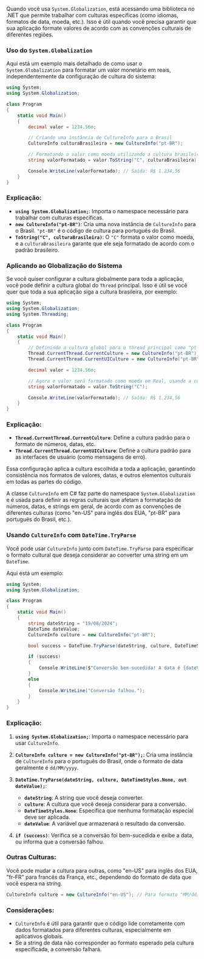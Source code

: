 Quando você usa `System.Globalization`, está acessando uma biblioteca no .NET que permite trabalhar com culturas específicas (como idiomas, formatos de data, moeda, etc.). Isso é útil quando você precisa garantir que sua aplicação formate valores de acordo com as convenções culturais de diferentes regiões.

### Uso do `System.Globalization`

Aqui está um exemplo mais detalhado de como usar o `System.Globalization` para formatar um valor monetário em reais, independentemente da configuração de cultura do sistema:

```csharp
using System;
using System.Globalization;

class Program
{
    static void Main()
    {
        decimal valor = 1234.56m;

        // Criando uma instância de CultureInfo para o Brasil
        CultureInfo culturaBrasileira = new CultureInfo("pt-BR");

        // Formatando o valor como moeda utilizando a cultura brasileira
        string valorFormatado = valor.ToString("C", culturaBrasileira);

        Console.WriteLine(valorFormatado); // Saída: R$ 1.234,56
    }
}
```

### Explicação:
- **`using System.Globalization;`**: Importa o namespace necessário para trabalhar com culturas específicas.
- **`new CultureInfo("pt-BR")`**: Cria uma nova instância de `CultureInfo` para o Brasil. `"pt-BR"` é o código de cultura para português do Brasil.
- **`ToString("C", culturaBrasileira)`**: O `"C"` formata o valor como moeda, e a `culturaBrasileira` garante que ele seja formatado de acordo com o padrão brasileiro.

### Aplicando ao Globalização do Sistema

Se você quiser configurar a cultura globalmente para toda a aplicação, você pode definir a cultura global do `Thread` principal. Isso é útil se você quer que toda a sua aplicação siga a cultura brasileira, por exemplo:

```csharp
using System;
using System.Globalization;
using System.Threading;

class Program
{
    static void Main()
    {
        // Definindo a cultura global para o thread principal como "pt-BR"
        Thread.CurrentThread.CurrentCulture = new CultureInfo("pt-BR");
        Thread.CurrentThread.CurrentUICulture = new CultureInfo("pt-BR");

        decimal valor = 1234.56m;

        // Agora o valor será formatado como moeda em Real, usando a cultura definida globalmente
        string valorFormatado = valor.ToString("C");

        Console.WriteLine(valorFormatado); // Saída: R$ 1.234,56
    }
}
```

### Explicação:
- **`Thread.CurrentThread.CurrentCulture`**: Define a cultura padrão para o formato de números, datas, etc.
- **`Thread.CurrentThread.CurrentUICulture`**: Define a cultura padrão para as interfaces de usuário (como mensagens de erro).

Essa configuração aplica a cultura escolhida a toda a aplicação, garantindo consistência nos formatos de valores, datas, e outros elementos culturais em todas as partes do código.

A classe `CultureInfo` em C# faz parte do namespace `System.Globalization` e é usada para definir as regras culturais que afetam a formatação de números, datas, e strings em geral, de acordo com as convenções de diferentes culturas (como "en-US" para inglês dos EUA, "pt-BR" para português do Brasil, etc.).

### Usando `CultureInfo` com `DateTime.TryParse`

Você pode usar `CultureInfo` junto com `DateTime.TryParse` para especificar o formato cultural que deseja considerar ao converter uma string em um `DateTime`.

Aqui está um exemplo:

```csharp
using System;
using System.Globalization;

class Program
{
    static void Main()
    {
        string dateString = "19/08/2024";
        DateTime dateValue;
        CultureInfo culture = new CultureInfo("pt-BR");

        bool success = DateTime.TryParse(dateString, culture, DateTimeStyles.None, out dateValue);

        if (success)
        {
            Console.WriteLine($"Conversão bem-sucedida! A data é {dateValue}");
        }
        else
        {
            Console.WriteLine("Conversão falhou.");
        }
    }
}
```

### Explicação:

1. **`using System.Globalization;`**: Importa o namespace necessário para usar `CultureInfo`.

2. **`CultureInfo culture = new CultureInfo("pt-BR");`**: Cria uma instância de `CultureInfo` para o português do Brasil, onde o formato de data geralmente é `dd/MM/yyyy`.

3. **`DateTime.TryParse(dateString, culture, DateTimeStyles.None, out dateValue);`**:
   - **`dateString`**: A string que você deseja converter.
   - **`culture`**: A cultura que você deseja considerar para a conversão.
   - **`DateTimeStyles.None`**: Especifica que nenhuma formatação especial deve ser aplicada.
   - **`dateValue`**: A variável que armazenará o resultado da conversão.

4. **`if (success)`**: Verifica se a conversão foi bem-sucedida e exibe a data, ou informa que a conversão falhou.

### Outras Culturas:
Você pode mudar a cultura para outras, como "en-US" para inglês dos EUA, "fr-FR" para francês da França, etc., dependendo do formato de data que você espera na string.

```csharp
CultureInfo culture = new CultureInfo("en-US"); // Para formato "MM/dd/yyyy"
```

### Considerações:
- `CultureInfo` é útil para garantir que o código lide corretamente com dados formatados para diferentes culturas, especialmente em aplicativos globais.
- Se a string de data não corresponder ao formato esperado pela cultura especificada, a conversão falhará.